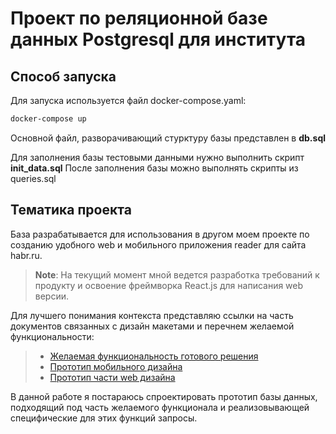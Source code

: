 # Проект по реляционной базе данных Postgresql для института

## Способ запуска
Для запуска используется файл docker-compose.yaml:

```bash
docker-compose up
```

Основной файл, разворачивающий стурктуру базы представлен в __db.sql__

Для заполнения базы тестовыми данными нужно выполнить скрипт __init_data.sql__
После заполнения базы можно выполнять скрипты из queries.sql 

## Тематика проекта

База разрабатывается для использования в другом моем проекте по созданию 
удобного web и мобильного приложения reader для сайта habr.ru.

> __Note__: На текущий момент мной ведется разработка требований к продукту и освоение 
фреймворка React.js для написания web версии. 

Для лучшего понимания контекста представляю 
ссылки на часть документов связанных с дизайн макетами и перечнем желаемой функциональности:

> - [Желаемая функциональность готового решения](https://miro.com/app/board/uXjVPVow5Zg=/?share_link_id=108723963298)
> - [Прототип мобильного дизайна](https://www.figma.com/file/iQeuGrKGDypd76Sv2T9jtp/HabrApp_mob?node-id=0%3A1&t=7IiEKDajyPMNENjR-1)
> - [Прототип части web дизайна](https://www.figma.com/file/F2IyuEjobxxae2NMKfumCF/HabrApp_web?node-id=0%3A1&t=PMzAmSWdohEsmyKf-1)

В данной работе я постараюсь спроектировать прототип базы данных, подходящий под часть желаемого функционала и 
реализовывающей специфические для этих функций запросы.
